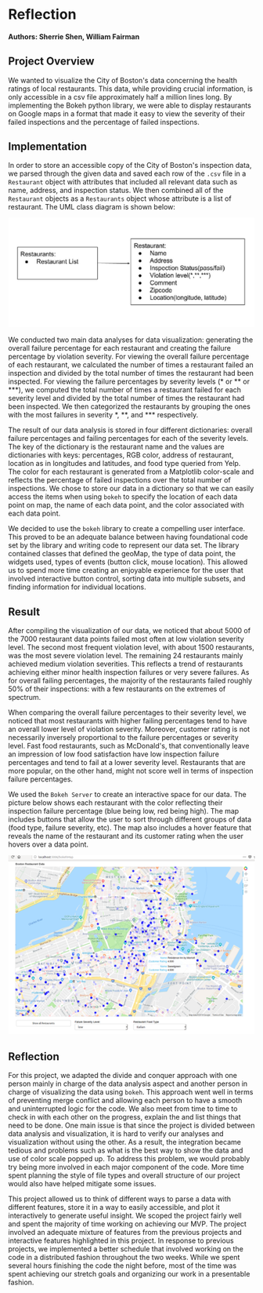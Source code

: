 # Reflection
#### Authors: Sherrie Shen, William Fairman
## Project Overview
We wanted to visualize the City of Boston's data concerning the health ratings of local restaurants. This data, while providing crucial information, is only accessible in a csv file approximately half a million lines long. By implementing the Bokeh python library, we were able to display restaurants on Google maps in a format that made it easy to view the severity of their failed inspections and the percentage of failed inspections.


## Implementation
In order to store an accessible copy of the City of Boston's inspection data, we parsed through the given data and saved each row of the ```.csv``` file in a ```Restaurant``` object with attributes that included all relevant data such as name, address, and inspection status. We then combined all of the ```Restaurant``` objects as a ```Restaurants``` object whose attribute is a list of restaurant. The UML class diagram is shown below:

![class_image](images/class.png)

We conducted two main data analyses for data visualization: generating the overall failure percentage for each restaurant and creating the failure percentage by violation severity. For viewing the overall failure percentage of each restaurant, we calculated the number of times a restaurant failed an inspection and divided by the total number of times the restaurant had been inspected. For viewing the failure percentages by severity levels (\* or \*\* or \*\*\*), we computed the total number of times a restaurant failed for each severity level and divided by the total number of times the restaurant had been inspected. We then categorized the restaurants by grouping the ones with the most failures in severity \*, \*\*, and \*\*\* respectively.

The result of our data analysis is stored in four different dictionaries: overall failure percentages and failing percentages for each of the severity levels. The key of the dictionary is the restaurant name and the values are dictionaries with keys: percentages, RGB color, address of restaurant, location as in longitudes and latitudes, and food type queried from Yelp. The color for each restaurant is generated from a Matplotlib color-scale and reflects the percentage of failed inspections over the total number of inspections. We chose to store our data in a dictionary so that we can easily access the items  when using ```bokeh``` to specify the location of each data point on map, the name of each data point, and the color associated with each data point.

We decided to use the ```bokeh``` library to create a compelling user interface. This proved to be an adequate balance between having foundational code set by the library and writing code to represent our data set.  The library contained classes that defined the geoMap, the type of data point, the widgets used, types of events (button click, mouse location). This allowed us to spend more time creating an enjoyable experience for the user that involved interactive button control, sorting data into multiple subsets, and finding information for individual locations.


## Result
After compiling the visualization of our data, we noticed that about 5000 of the 7000 restaurant data points failed most often at low violation severity level. The second most frequent violation level, with about 1500 restaurants, was the most severe violation level. The remaining 24 restaurants mainly achieved medium violation severities. This reflects a trend of restaurants achieving either minor health inspection failures or very severe failures. As for overall failing percentages, the majority of the restaurants failed roughly 50% of their inspections: with a few restaurants on the extremes of spectrum.

When comparing the overall failure percentages to their severity level, we noticed that most restaurants with higher failing percentages tend to have an overall lower level of violation severity. Moreover, customer rating is not necessarily inversely proportional to the failure percentages or severity level. Fast food restaurants, such as McDonald's, that conventionally leave an impression of low food satisfaction have low inspection failure percentages and tend to fail at a lower severity level. Restaurants that are more popular, on the other hand, might not score well in terms of inspection failure percentages.

We used the ```Bokeh Server``` to create an interactive space for our data. The picture below shows each restaurant with the color reflecting their inspection failure percentage (blue being low, red being high). The map includes buttons that allow the user to sort through different groups of data (food type, failure severity, etc). The map also includes a hover feature that reveals the name of the restaurant and its customer rating when the user hovers over a data point.

![class_image](images/bokeh.png)

## Reflection
For this project, we adapted the divide and conquer approach with one person mainly in charge of the data analysis aspect and another person in charge of visualizing the data using ```bokeh```. This approach went well in terms of preventing merge conflict and allowing each person to have a smooth and uninterrupted logic for the code. We also meet from time to time to check in with each other on the progress, explain the  and list things that need to be done. One main issue is that since the project is divided between data analysis and visualization, it is hard to verify our analyses and visualization without using the other. As a result, the integration became tedious and problems such as what is the best way to show the data and use of color scale popped up. To address this problem, we would probably try being more involved in each major component of the code. More time spent planning the style of file types and overall structure of our project would also have helped mitigate some issues.

This project allowed us to think of different ways to parse a data with different features, store it in a way to easily accessible, and plot it interactively to generate useful insight. We scoped the project fairly well and spent the majority of time working on achieving our MVP. The project involved an adequate mixture of features from the previous projects and interactive features highlighted in this project. In response to previous projects, we implemented a better schedule that involved working on the code in a distributed fashion throughout the two weeks. While we spent several hours finishing the code the night before, most of the time was spent achieving our stretch goals and organizing our work in a presentable fashion.
